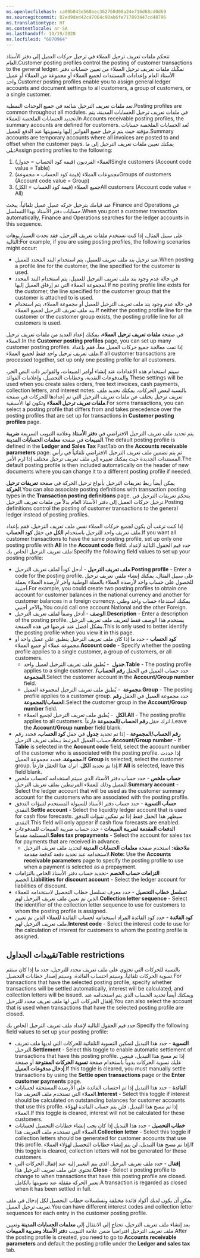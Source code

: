 ```yaml
---
ms.openlocfilehash: ca00b043e568bec362760d08a24e716d68cd0d69
ms.sourcegitcommit: 82ed9ded42c47064c90ab6fe717893447cd48796
ms.translationtype: HT
ms.contentlocale: ar-SA
ms.lasthandoff: 10/19/2020
ms.locfileid: "6070964"
---
```

<span data-ttu-id="c44fd-101">تتحكم ملفات تعريف ترحيل العملاء في ترحيل حركات العميل إلى دفتر الأستاذ العام.</span><span class="sxs-lookup"><span data-stu-id="c44fd-101">Customer posting profiles control the posting of customer transactions to the general ledger.</span></span> <span data-ttu-id="c44fd-102">تمكّنك ملفات تعريف ترحيل العملاء من تعيين حسابات دفتر الأستاذ العام وإعدادات المستندات لجميع العملاء أو مجموعة من العملاء أو عميل واحد.</span><span class="sxs-lookup"><span data-stu-id="c44fd-102">Customer posting profiles enable you to assign general ledger accounts and document settings to all customers, a group of customers, or a single customer.</span></span>

<span data-ttu-id="c44fd-103">تعد ملفات تعريف الترحيل شائعة في جميع الوحدات النمطية.</span><span class="sxs-lookup"><span data-stu-id="c44fd-103">Posting profiles are common throughout all modules.</span></span> <span data-ttu-id="c44fd-104">في ملفات تعريف ترحيل الحسابات المدينة، يتم تحديد الحسابات الملخصة للعملاء.</span><span class="sxs-lookup"><span data-stu-id="c44fd-104">In Accounts receivable posting profiles, the summary accounts are defined for customers.</span></span> <span data-ttu-id="c44fd-105">تُعد الحسابات الملخصة حسابات مؤقتة حيث يتم ترحيل جميع الفواتير إليها وتسويتها عند الدفع للعميل.</span><span class="sxs-lookup"><span data-stu-id="c44fd-105">Summary accounts are temporary accounts where all invoices are posted to and offset when the customer pays.</span></span> <span data-ttu-id="c44fd-106">يمكنك تعيين ملفات تعريف الترحيل إلى ما يلي:</span><span class="sxs-lookup"><span data-stu-id="c44fd-106">Assign posting profiles to the following:</span></span>

1.  <span data-ttu-id="c44fd-107">العملاء الفرديون (قيمة كود الحساب = جدول)</span><span class="sxs-lookup"><span data-stu-id="c44fd-107">Single customers (Account code value = Table)</span></span>
2.  <span data-ttu-id="c44fd-108">مجموعات العملاء (قيمة كود الحساب = مجموعة)</span><span class="sxs-lookup"><span data-stu-id="c44fd-108">Groups of customers (Account code value = Group)</span></span>
3.  <span data-ttu-id="c44fd-109">جميع العملاء (قيمة كود الحساب = الكل)</span><span class="sxs-lookup"><span data-stu-id="c44fd-109">All customers (Account code value = All)</span></span>

<span data-ttu-id="c44fd-110">عند قيامك بترحيل حركه عميل عميل تلقائياً، يبحث Finance and Operations عن حسابات دفتر الأستاذ بهذا التسلسل.</span><span class="sxs-lookup"><span data-stu-id="c44fd-110">When you post a customer transaction automatically, Finance and Operations searches for the ledger accounts in this sequence.</span></span>

<span data-ttu-id="c44fd-111">على سبيل المثال، إذا كنت تستخدم ملفات تعريف الترحيل، فقد تحدث السيناريوهات التالية:</span><span class="sxs-lookup"><span data-stu-id="c44fd-111">For example, if you are using posting profiles, the following scenarios might occur:</span></span>

-   <span data-ttu-id="c44fd-112">عند ترحيل بند ملف تعريف للعميل، يتم استخدام البند المحدد للعميل.</span><span class="sxs-lookup"><span data-stu-id="c44fd-112">When posting a profile line for the customer, the line specified for the customer is used.</span></span>
-   <span data-ttu-id="c44fd-113">في حالة عدم وجود بند ملف تعريف الترحيل للعميل، يتم استخدام البند المحدد لمجموعة العملاء التي تم إرفاق العميل إليها.</span><span class="sxs-lookup"><span data-stu-id="c44fd-113">If no posting profile line exists for the customer, the line specified for the customer group that the customer is attached to is used.</span></span>
-   <span data-ttu-id="c44fd-114">في حالة عدم وجود بند ملف تعريف الترحيل للعميل أو مجموعة العملاء، يتم استخدام بند ملف تعريف الترحيل لجميع العملاء.</span><span class="sxs-lookup"><span data-stu-id="c44fd-114">If neither the posting profile line for the customer or the customer group exists, the posting profile line for all customers is used.</span></span>

<span data-ttu-id="c44fd-115">في صفحة **ملفات تعريف ترحيل العملاء**، يمكنك إعداد العديد من ملفات تعريف ترحيل العملاء.</span><span class="sxs-lookup"><span data-stu-id="c44fd-115">In the **Customer posting profiles** page, you can set up many customer posting profiles.</span></span> <span data-ttu-id="c44fd-116">إذا تمت معالجة جميع حركات العميل معاً، فقم بإعداد ملف تعريف ترحيل واحد فقط لجميع العملاء.</span><span class="sxs-lookup"><span data-stu-id="c44fd-116">If all customer transactions are processed together, set up only one posting profile for all customers.</span></span>

<span data-ttu-id="c44fd-117">سيتم استخدام هذه الإعدادات عند إنشاء أوامر المبيعات، والفواتير ذات النص الحر، والمدفوعات النقدية، وخطابات التحصيل، وإعلامات الفوائد.</span><span class="sxs-lookup"><span data-stu-id="c44fd-117">These settings will be used when you create sales orders, free text invoices, cash payments, collection letters, and interest notes.</span></span> <span data-ttu-id="c44fd-118">بالنسبة لبعض الحركات، يمكنك تحديد ملف تعريف ترحيل يختلف عن ملفات تعريف الترحيل التي تم إعدادها للحركات في صفحة **ملفات تعريف ترحيل العملاء** وتكون لها الأسبقية.</span><span class="sxs-lookup"><span data-stu-id="c44fd-118">For some transactions, you can select a posting profile that differs from and takes precedence over the posting profiles that are set up for transactions in **Customer posting profiles** page.</span></span>

<span data-ttu-id="c44fd-119">يتم تحديد ملف تعريف الترحيل الافتراضي في **دفتر الأستاذ** وعلامة التبويب السريعة **ضريبة المبيعات** في صفحة **معلمات الحسابات المدينة**.</span><span class="sxs-lookup"><span data-stu-id="c44fd-119">The default posting profile is defined in the **Ledger and** **Sales Tax** FastTab on the **Accounts receivable parameters** page.</span></span> <span data-ttu-id="c44fd-120">ثم يتم تضمين ملف تعريف الترحيل الافتراضي تلقائياً في رأس المستندات الجديدة حيث يمكنك تغييره إلى ملف تعريف ترحيل مختلف إذا لزم الأمر.</span><span class="sxs-lookup"><span data-stu-id="c44fd-120">The default posting profile is then included automatically on the header of new documents where you can change it to a different posting profile if needed.</span></span>

<span data-ttu-id="c44fd-121">يمكن أيضاً ربط تعريفات الترحيل بأنواع ترحيل الحركة في صفحة **تعريفات ترحيل الحركة**.</span><span class="sxs-lookup"><span data-stu-id="c44fd-121">You can also associate posting definitions with transaction posting types in the **Transaction posting definitions** page.</span></span> <span data-ttu-id="c44fd-122">يتحكم تعريفات الترحيل في ترحيل حركات العميل إلى دفتر الأستاذ العام بدلاً من ملفات تعريف الترحيل.</span><span class="sxs-lookup"><span data-stu-id="c44fd-122">Posting definitions control the posting of customer transactions to the general ledger instead of posting profiles.</span></span>

<span data-ttu-id="c44fd-123">إذا كنت ترغب أن يكون لجميع حركات العملاء نفس ملف تعريف الترحيل، فقم بإعداد ملف تعريف واحد للترحيل باستخدام **الكل** في حقل **كود الحساب**.</span><span class="sxs-lookup"><span data-stu-id="c44fd-123">If you want all customer transactions to have the same posting profile, set up only one posting profile with **All** in the **Account code** field.</span></span> <span data-ttu-id="c44fd-124">حدد قيم الحقول التالية لإعداد ملف تعريف الترحيل الخاص بك:</span><span class="sxs-lookup"><span data-stu-id="c44fd-124">Specify the following field values to set up your posting profile:</span></span>

-   <span data-ttu-id="c44fd-125">**ملف تعريف الترحيل** - أدخل كوداً لملف تعريف الترحيل.</span><span class="sxs-lookup"><span data-stu-id="c44fd-125">**Posting profile** - Enter a code for the posting profile.</span></span> <span data-ttu-id="c44fd-126">على سبيل المثال، يمكنك إنشاء ملفي تعريف ترحيل للحصول على حساب واحد لأرصدة العملاء بالعملة الوطنية وآخر لأرصدة العملاء بعملة أجنبية.</span><span class="sxs-lookup"><span data-stu-id="c44fd-126">For example, you could create two posting profiles to obtain one account for customer balances in the national currency and another for customer balances in a foreign currency.</span></span> <span data-ttu-id="c44fd-127">يمكنك استدعاء حساب واحد وطني والآخر أجنبي.</span><span class="sxs-lookup"><span data-stu-id="c44fd-127">You could call one account National and the other Foreign.</span></span>
-   <span data-ttu-id="c44fd-128">**الوصف** - أدخل وصفاً لملف تعريف الترحيل.</span><span class="sxs-lookup"><span data-stu-id="c44fd-128">**Description** - Enter a description of the posting profile.</span></span> <span data-ttu-id="c44fd-129">يستخدم هذا الوصف فقط لتعريف ملف تعريف الترحيل بشكل أفضل عند عرضها في هذه الصفحة.</span><span class="sxs-lookup"><span data-stu-id="c44fd-129">This is only used to better identify the posting profile when you view it in this page.</span></span>
-   <span data-ttu-id="c44fd-130">**كود الحساب** - حدد ما إذا كان ملف تعريف الترحيل ينطبق على عميل واحد أو مجموعة عملاء أو جميع العملاء.</span><span class="sxs-lookup"><span data-stu-id="c44fd-130">**Account code** - Specify whether the posting profile applies to a single customer, a group of customers, or all customers.</span></span>
    -   <span data-ttu-id="c44fd-131">**جدول**  - يُطبق ملف تعريف الترحيل لعميل واحد.</span><span class="sxs-lookup"><span data-stu-id="c44fd-131">**Table** - The posting profile applies to a single customer.</span></span>
        <span data-ttu-id="c44fd-132">حدد حساب العميل في الحقل **رقم الحساب/المجموعة**.</span><span class="sxs-lookup"><span data-stu-id="c44fd-132">Select the customer account in the **Account/Group number** field.</span></span>
    -   <span data-ttu-id="c44fd-133">**مجموعة**  - يُطبق ملف تعريف الترحيل لمجموعة العميل.</span><span class="sxs-lookup"><span data-stu-id="c44fd-133">**Group** - The posting profile applies to a customer group.</span></span>
        <span data-ttu-id="c44fd-134">حدد مجموعة العميل في الحقل **رقم الحساب/المجموعة**.</span><span class="sxs-lookup"><span data-stu-id="c44fd-134">Select the customer group in the **Account/Group number** field.</span></span>
    -   <span data-ttu-id="c44fd-135">**الكل**  - يُطبق ملف تعريف الترحيل لجميع العملاء.</span><span class="sxs-lookup"><span data-stu-id="c44fd-135">**All** - The posting profile applies to all customers.</span></span> <span data-ttu-id="c44fd-136">اترك حقل **رقم الحساب/المجموعة** فارغاً.</span><span class="sxs-lookup"><span data-stu-id="c44fd-136">Leave the **Account/Group number** field blank.</span></span>
-   <span data-ttu-id="c44fd-137">**رقم الحساب/المجموعة** - إذا تم تحديد **جدول** في حقل **كود الحساب**، فحدد رقم حساب العميل المرتبط بـملف تعريف الترحيل.</span><span class="sxs-lookup"><span data-stu-id="c44fd-137">**Account/Group number** - If **Table** is selected in the **Account code** field, select the account number of the customer who is associated with the posting profile.</span></span> <span data-ttu-id="c44fd-138">إذا حددت **مجموعة**، فحدد مجموعة العميل.</span><span class="sxs-lookup"><span data-stu-id="c44fd-138">If **Group** is selected, select the customer group.</span></span> <span data-ttu-id="c44fd-139">إذا تم تحديد **الكل**، اترك هذا الحقل فارغاً.</span><span class="sxs-lookup"><span data-stu-id="c44fd-139">If **All** is selected, leave this field blank.</span></span>
-   <span data-ttu-id="c44fd-140">**حساب ملخص** - حدد حساب دفتر الأستاذ الذي سيتم استخدامه كحساب ملخص للعميل وذلك للعملاء المرتبطين بملف تعريف الترحيل.</span><span class="sxs-lookup"><span data-stu-id="c44fd-140">**Summary account** - Select the ledger account that will be used as the customer summary account for the customers who are associated with the posting profile.</span></span>
-   <span data-ttu-id="c44fd-141">**حساب التسوية** - حدد حساب دفتر الأستاذ للسيولة المستخدم لتنبؤات التدفق النقدي.</span><span class="sxs-lookup"><span data-stu-id="c44fd-141">**Settle account** - Select the liquidity ledger account that is used for cash flow forecasts.</span></span> <span data-ttu-id="c44fd-142">سيظهر هذا الحقل فقط إذا تم تمكين تنبؤات التدفق النقدي.</span><span class="sxs-lookup"><span data-stu-id="c44fd-142">This field will only appear if cash flow forecasts are enabled.</span></span>
-   <span data-ttu-id="c44fd-143">**الدفعات المقدمة لضريبة المبيعات** - حدد حساب ضريبة المبيعات للمدفوعات المستلمة مقدماً.</span><span class="sxs-lookup"><span data-stu-id="c44fd-143">**Sales tax prepayments** - Select the account for sales tax for payments that are received in advance.</span></span>
    -   <span data-ttu-id="c44fd-144">**ملاحظة:** استخدم صفحة **معلمات الحسابات المدينة** لتحديد ملف تعريف الترحيل لاستخدامه عند تحديد دفعة كدفعة مقدمة.</span><span class="sxs-lookup"><span data-stu-id="c44fd-144">**Note:** Use the **Accounts receivable parameters** page to specify the posting profile to use when a payment is selected as a prepayment.</span></span>
-   <span data-ttu-id="c44fd-145">**التزامات حساب الخصم** -تحديد حساب دفتر الأستاذ الخاص بالتزامات الخصم.</span><span class="sxs-lookup"><span data-stu-id="c44fd-145">**Liabilities for discount account** - Select the ledger account for liabilities of discount.</span></span>
-   <span data-ttu-id="c44fd-146">**تسلسل خطاب التحصيل** - حدد معرف تسلسل خطاب التحصيل لاستخدامه للعملاء الذين تم تعيين ملف تعريف الترحيل لهم.</span><span class="sxs-lookup"><span data-stu-id="c44fd-146">**Collection letter sequence** - Select the identifier of the collection letter sequence to use for customers to whom the posting profile is assigned.</span></span>
-   <span data-ttu-id="c44fd-147">**كود الفائدة** - حدد كود الفائدة المراد استخدامه لحساب الفائدة للعملاء الذين تم تعيين ملف تعريف الترحيل لهم.</span><span class="sxs-lookup"><span data-stu-id="c44fd-147">**Interest code** - Select the interest code to use for the calculation of interest for customers to whom the posting profile is assigned.</span></span>

## <a name="table-restrictions"></a><span data-ttu-id="c44fd-148">تقييدات الجداول</span><span class="sxs-lookup"><span data-stu-id="c44fd-148">Table restrictions</span></span> 

<span data-ttu-id="c44fd-149">بالنسبة للحركات التي تحتوي على ملف تعريف محدد للترحيل، حدد ما إذا كان ستتم تسوية الحركات تلقائياً، وسيتم احتساب الفائدة، وسيتم إصدار خطابات التحصيل.</span><span class="sxs-lookup"><span data-stu-id="c44fd-149">For transactions that have the selected posting profile, specify whether transactions will be settled automatically, interest will be calculated, and collection letters will be issued.</span></span> <span data-ttu-id="c44fd-150">ويمكنك أيضاً تحديد الحساب الذي يتم استخدامه عند إقفال الحركات التي لها ملف تعريف محدد للترحيل.</span><span class="sxs-lookup"><span data-stu-id="c44fd-150">You can also select the account that is used when transactions that have the selected posting profile are closed.</span></span>

<span data-ttu-id="c44fd-151">حدد قيم الحقول التالية لإعداد ملف تعريف الترحيل الخاص بك:</span><span class="sxs-lookup"><span data-stu-id="c44fd-151">Specify the following field values to set up your posting profile:</span></span>

-   <span data-ttu-id="c44fd-152">**التسوية** - حدد هذا التبديل لتمكين التسوية التلقائية للحركات التي لديها ملف تعريف الترحيل.</span><span class="sxs-lookup"><span data-stu-id="c44fd-152">**Settlement** - Select this toggle to enable automatic settlement of transactions that have this posting profile.</span></span> <span data-ttu-id="c44fd-153">إذا تم مسح هذا التبديل، فيتعين عليك تسوية الحركات يدوياً باستخدام صفحة **تسوية الحركات المفتوحة** أو صفحة **إدخال مدفوعات العميل**.</span><span class="sxs-lookup"><span data-stu-id="c44fd-153">If this toggle is cleared, you must manually settle transactions by using the **Settle open transactions** page or the **Enter customer payments** page.</span></span>
-   <span data-ttu-id="c44fd-154">**الفائدة** - حدد هذا التبديل إذا تم احتساب الفائدة على الأرصدة المستحقة لحسابات العملاء التي تستخدم ملف التعريف هذا.</span><span class="sxs-lookup"><span data-stu-id="c44fd-154">**Interest** - Select this toggle if interest should be calculated on outstanding balances for customer accounts that use this profile.</span></span>
    <span data-ttu-id="c44fd-155">إذا تم مسح هذا التبديل، فلن يتم حساب الفائدة لهؤلاء العملاء.</span><span class="sxs-lookup"><span data-stu-id="c44fd-155">If this toggle is cleared, interest will not be calculated for these customers.</span></span>
-   <span data-ttu-id="c44fd-156">**خطاب التحصيل** - حدد هذا التبديل إذا كان يجب إنشاء خطابات التحصيل لحسابات العملاء التي تستخدم ملف التعريف هذا.</span><span class="sxs-lookup"><span data-stu-id="c44fd-156">**Collection letter** - Select this toggle if collection letters should be generated for customer accounts that use this profile.</span></span> <span data-ttu-id="c44fd-157">إذا تم مسح هذا التبديل، لن يتم إنشاء خطابات التحصيل لهؤلاء العملاء.</span><span class="sxs-lookup"><span data-stu-id="c44fd-157">If this toggle is cleared, collection letters will not be generated for these customers.</span></span>
-   <span data-ttu-id="c44fd-158">**إقفال** - حدد ملف تعريف الترحيل الذي يتم التغيير إليه عند إقفال الحركات التي تحتوي على ملف تعريف الترحيل هذا.</span><span class="sxs-lookup"><span data-stu-id="c44fd-158">**Close** - Select a posting profile to change to when transactions that have this posting profile are closed.</span></span> <span data-ttu-id="c44fd-159">تعتبر الحركة مقفلة عند تسويتها بالكامل.</span><span class="sxs-lookup"><span data-stu-id="c44fd-159">A transaction is regarded as closed when it has been settled in full.</span></span>

<span data-ttu-id="c44fd-160">يمكن أن يكون لديك أكواد فائدة مختلفة وتسلسلات خطاب التحصيل لكل إدخال في ملف تعريف ترحيل العميل.</span><span class="sxs-lookup"><span data-stu-id="c44fd-160">You can have different interest codes and collection letter sequences for each entry in the customer posting profile.</span></span>

<span data-ttu-id="c44fd-161">بعد إنشاء ملف تعريف الترحيل، تحتاج إلى الانتقال إلى **معلمات الحسابات المدينة** وتعيين ملف تعريف الترحيل افتراضياً ضمن علامة التبويب **دفتر الأستاذ وضريبة المبيعات**.</span><span class="sxs-lookup"><span data-stu-id="c44fd-161">After the posting profile is created, you need to go to **Accounts receivable parameters** and default the posting profile under the **Ledger and sales tax** tab.</span></span>

